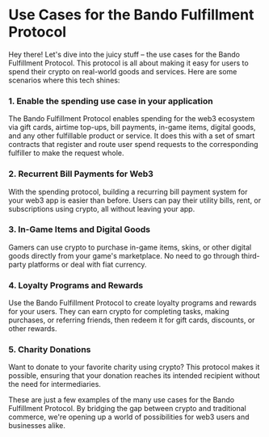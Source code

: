 
# Use Cases for the Bando Fulfillment Protocol

Hey there! Let's dive into the juicy stuff – the use cases for the Bando Fulfillment Protocol. This protocol is all about making it easy for users to spend their crypto on real-world goods and services. Here are some scenarios where this tech shines:

### 1. **Enable the spending use case in your application**
The Bando Fulfillment Protocol enables spending for the web3 ecosystem via gift cards, airtime top-ups, bill payments, in-game items, digital goods, and any other fulfillable product or service. It does this with a set of smart contracts that register and route user spend requests to the corresponding fulfiller to make the request whole.

### 2. **Recurrent Bill Payments for Web3**
With the spending protocol, building a recurring bill payment system for your web3 app is easier than before. Users can pay their utility bills, rent, or subscriptions using crypto, all without leaving your app.

### 3. **In-Game Items and Digital Goods**
Gamers can use crypto to purchase in-game items, skins, or other digital goods directly from your game's marketplace. No need to go through third-party platforms or deal with fiat currency.

### 4. **Loyalty Programs and Rewards**
Use the Bando Fulfillment Protocol to create loyalty programs and rewards for your users. They can earn crypto for completing tasks, making purchases, or referring friends, then redeem it for gift cards, discounts, or other rewards.

### 5. **Charity Donations**
Want to donate to your favorite charity using crypto? This protocol makes it possible, ensuring that your donation reaches its intended recipient without the need for intermediaries.

These are just a few examples of the many use cases for the Bando Fulfillment Protocol. By bridging the gap between crypto and traditional commerce, we're opening up a world of possibilities for web3 users and businesses alike.

